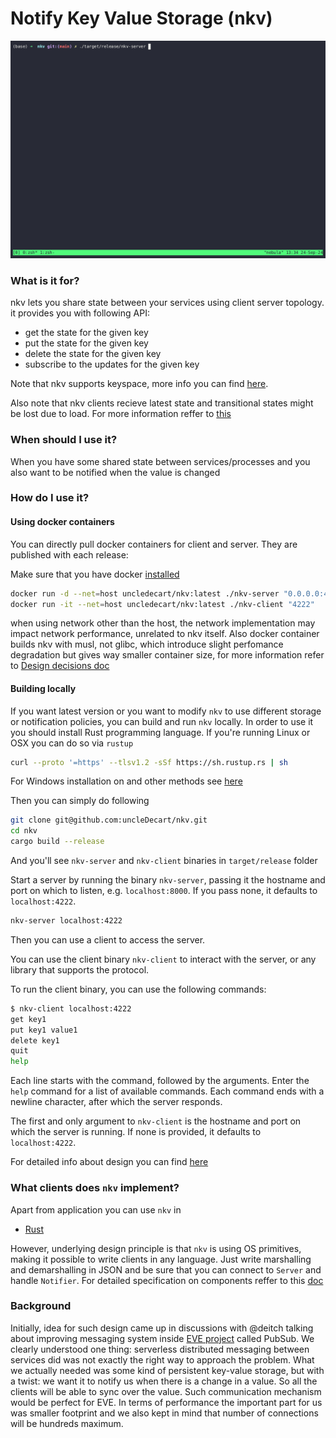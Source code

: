 # Notify Key Value Storage (nkv)

![demo](./imgs/demo.gif)

### What is it for? 
nkv lets you share state between your services using client server topology. 
it provides you with following API:

- get the state for the given key
- put the state for the given key
- delete the state for the given key
- subscribe to the updates for the given key

Note that nkv supports keyspace, more info you can find [here](./docs/KEYSPACE.md). 

Also note that nkv clients recieve latest state and transitional states might be lost due to load.
For more information reffer to [this](./docs/DESIGN_DECISIONS.md)

### When should I use it?
When you have some shared state between services/processes and you also want to be notified when the value is changed

### How do I use it?

#### Using docker containers

You can directly pull docker containers for client and server. They are published with each release:

Make sure that you have docker [installed](https://docs.docker.com/engine/install/)

```sh
docker run -d --net=host uncledecart/nkv:latest ./nkv-server "0.0.0.0:4222"
docker run -it --net=host uncledecart/nkv:latest ./nkv-client "4222"
```

when using network other than the host, the network implementation may impact network performance, unrelated to nkv itself.
Also docker container builds nkv with musl, not glibc, which introduce slight perfomance degradation but gives way
smaller container size, for more information refer to [Design decisions doc](./docs/DESIGN_DECISIONS.md)

#### Building locally

If you want latest version or you want to modify `nkv` to use different storage or notification policies,
you can build and run `nkv` locally. In order to use it you should install Rust programming language.
If you're running Linux or OSX you can do so via `rustup`

```sh
curl --proto '=https' --tlsv1.2 -sSf https://sh.rustup.rs | sh
```

For Windows installation on and other methods see [here](https://forge.rust-lang.org/infra/other-installation-methods.html)

Then you can simply do following

```sh
git clone git@github.com:uncleDecart/nkv.git
cd nkv
cargo build --release
```

And you'll see `nkv-server` and `nkv-client` binaries in `target/release` folder

Start a server by running the binary `nkv-server`, passing it the hostname and port on which to listen,
e.g. `localhost:8000`. If you pass none, it defaults to `localhost:4222`. 

```sh
nkv-server localhost:4222
```

Then you can use a client to access the server.

You can use the client binary `nkv-client` to interact with the server, or any library that supports the
protocol.

To run the client binary, you can use the following commands:

```sh
$ nkv-client localhost:4222
get key1
put key1 value1
delete key1
quit
help
```

Each line starts with the command, followed by the arguments. Enter the `help` command
for a list of available commands. Each command ends with a newline character, after which the server
responds.

The first and only argument to `nkv-client` is the hostname and port on which the server is running.
If none is provided, it defaults to `localhost:4222`.

For detailed info about design you can find [here](./docs/DESIGN.md)

### What clients does `nkv` implement?

Apart from application you can use `nkv` in

- [Rust](./docs/CODING_RUST.md)

 However, underlying design principle is that `nkv` is using OS primitives, making it possible to write clients in any language. Just write marshalling and demarshalling in JSON and be sure that you can connect to `Server` and handle `Notifier`. For detailed specification on components reffer to this [doc](./docs/DESIGN.md)

### Background

Initially, idea for such design came up in discussions with @deitch talking about improving messaging
system inside [EVE project](https://github.com/lf-edge/eve) called PubSub. We clearly understood one thing:
serverless distributed messaging between services did was not exactly the right way to approach the problem.
What we actually needed was some kind of persistent key-value storage, but with a twist: we want it to notify us when 
there is a change in a value. So all the clients will be able to sync over the value.
Such communication mechanism would be perfect for EVE. In terms of performance the important part for us was
smaller footprint and we also kept in mind that number of connections will be hundreds maximum.

